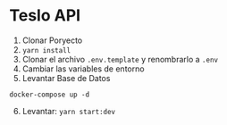 # Teslo API
1. Clonar Poryecto
2. ```yarn install```
3. Clonar el archivo ```.env.template``` y renombrarlo a ```.env```
4. Cambiar las variables de entorno
5. Levantar Base de Datos
```
docker-compose up -d
```
6. Levantar: ```yarn start:dev```